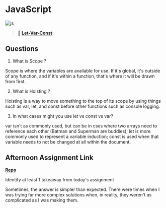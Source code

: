 # JavaScript

![js](https://bcw.blob.core.windows.net/public/img/courses/js.gif)

> **📖 [Let-Var-Const](https://codeworksacademy.com/fs-student-guide/resources/wk2/01-Let-Var-Const)**

## Questions

1. What is Scope ?

  Scope is where the variables are available for use. If it's global, it's outside of any function, and if it's within a function, that's where it will be drawn from first.

2. What is Hoisting ?

  Hoisting is a way to move something to the top of its scope by using things such as var, let, and const before other functions such as console logging.

3. In what cases might you use let vs const vs var?

  var isn't as commonly used, but can be in cses where two arrays need to reference each other (Batman and Superman are buddies); let is more commonly used to represent a variable induction; const is used when that variable needs to not be changed at all within the document.

## Afternoon Assignment Link

**[Repo](https://lizmadsen.github.io/witwics-1/)**

Identify at least 1 takeaway from today's assignment

  Sometimes, the answer is simpler than expected. There were times when I was trying far more complex solutions when, in reality, they weren't as complicated as I was making them.